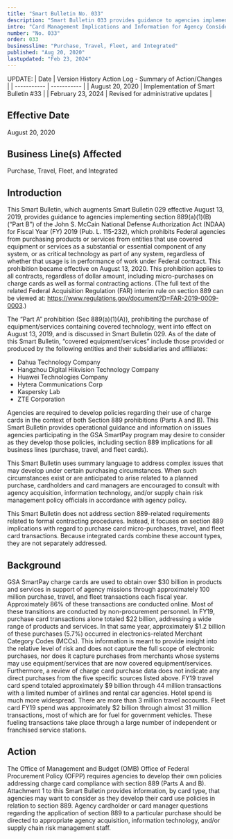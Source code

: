 ```yaml
---
title: "Smart Bulletin No. 033"
description: "Smart Bulletin 033 provides guidance to agencies implementing section 889(a)(1)(B) of the John S. McCain National Defense Authorization Act (NDAA). The act prohibits Federal agencies from purchasing products or services from prohibited vendors. You can find a list of prohibited vendors and learn more about how this affects GSA SmartPay program participants."
intro: "Card Management Implications and Information for Agency Consideration in Relation to the Section 889 Prohibition on Acquiring Certain Telecommunications and Video Surveillance Equipment"
number: "No. 033"
order: 033
businessline: "Purchase, Travel, Fleet, and Integrated"
published: "Aug 20, 2020"
lastupdated: "Feb 23, 2024"
---
```


UPDATE:
| Date | Version History Action Log - Summary of Action/Changes |
| ----------- | ----------- |
| August 20, 2020 | Implementation of Smart Bulletin #33 |
| February 23, 2024 | Revised for administrative updates |

## Effective Date

August 20, 2020

## Business Line(s) Affected

Purchase, Travel, Fleet, and Integrated

## Introduction

This Smart Bulletin, which augments Smart Bulletin 029 effective August 13, 2019, provides guidance to agencies implementing section 889(a)(1)(B) (“Part B”) of the John S. McCain National Defense Authorization Act (NDAA) for Fiscal Year (FY) 2019 (Pub. L. 115-232), which prohibits Federal agencies from purchasing products or services from entities that use covered equipment or services as a substantial or essential component of any system, or as critical technology as part of any system, regardless of whether that usage is in performance of work under Federal contract. This prohibition became effective on August 13, 2020. This prohibition applies to all contracts, regardless of dollar amount, including micro-purchases on charge cards as well as formal contracting actions. (The full text of the related Federal Acquisition Regulation (FAR) interim rule on section 889 can be viewed at: https://www.regulations.gov/document?D=FAR-2019-0009-0003.)

The “Part A” prohibition (Sec 889(a)(1)(A)), prohibiting the purchase of equipment/services containing covered technology, went into effect on August 13, 2019, and is discussed in Smart Bulletin 029. As of the date of this Smart Bulletin, “covered equipment/services” include those provided or produced by the following entities and their subsidiaries and affiliates:

- Dahua Technology Company
- Hangzhou Digital Hikvision Technology Company
- Huawei Technologies Company
- Hytera Communications Corp
- Kaspersky Lab
- ZTE Corporation

Agencies are required to develop policies regarding their use of charge cards in the context of both Section 889 prohibitions (Parts A and B). This Smart Bulletin provides operational guidance and information on issues agencies participating in the GSA SmartPay program may desire to consider as they develop those policies, including section 889 implications for all business lines (purchase, travel, and fleet cards).

This Smart Bulletin uses summary language to address complex issues that may develop under certain purchasing circumstances. When such circumstances exist or are anticipated to arise related to a planned purchase, cardholders and card managers are encouraged to consult with agency acquisition, information technology, and/or supply chain risk management policy officials in accordance with agency policy.

This Smart Bulletin does not address section 889-related requirements related to formal contracting procedures. Instead, it focuses on section 889 implications with regard to purchase card micro-purchases, travel, and fleet card transactions. Because integrated cards combine these account types, they are not separately addressed.

## Background

GSA SmartPay charge cards are used to obtain over $30 billion in products and services in support of agency missions through approximately 100 million purchase, travel, and fleet transactions each fiscal year. Approximately 86% of these transactions are conducted online. Most of these transitions are conducted by non-procurement personnel. In FY19, purchase card transactions alone totaled $22 billion, addressing a wide range of products and services. In that same year, approximately $1.2 billion of these purchases (5.7%) occurred in electronics-related Merchant Category Codes (MCCs). This information is meant to provide insight into the relative level of risk and does not capture the full scope of electronic purchases, nor does it capture purchases from merchants whose systems may use equipment/services that are now covered equipment/services. Furthermore, a review of charge card purchase data does not indicate any direct purchases from the five specific sources listed above. FY19 travel card spend totaled approximately $9 billion through 44 million transactions with a limited number of airlines and rental car agencies. Hotel spend is much more widespread. There are more than 3 million travel accounts. Fleet card FY19 spend was approximately $2 billion through almost 31 million transactions, most of which are for fuel for government vehicles. These fueling transactions take place through a large number of independent or franchised service stations.

## Action

The Office of Management and Budget (OMB) Office of Federal Procurement Policy (OFPP) requires agencies to develop their own policies addressing charge card compliance with section 889 (Parts A and B). Attachment 1 to this Smart Bulletin provides information, by card type, that agencies may want to consider as they develop their card use policies in relation to section 889. Agency cardholder or card manager questions regarding the application of section 889 to a particular purchase should be directed to appropriate agency acquisition, information technology, and/or supply chain risk management staff.
